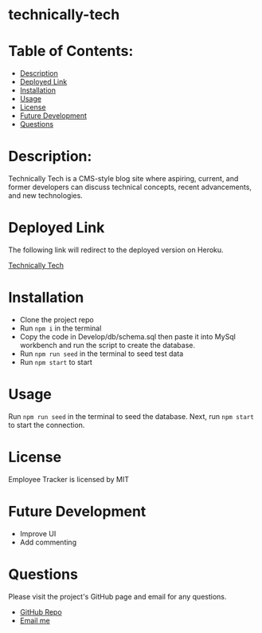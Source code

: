 # technically-tech

<h1>Table of Contents:</h1>
<ul>
  <li><a href="#description">Description</a></li>
  <li><a href="#deploy">Deployed Link</a></li>
  <li><a href="#installation">Installation</a></li>
  <li><a href="#usage">Usage</a></li>
  <li><a href="#license">License</a></li>
  <li><a href="#tests">Future Development</a></li>
  <li><a href="#questions">Questions</a></li>
</ul>
<h1 id="description">Description:</h1>
Technically Tech is a CMS-style blog site where aspiring, current, and former developers can discuss technical concepts, recent advancements, and new technologies.

<h1 id="deploy">Deployed Link</h1>
The following link will redirect to the deployed version on Heroku.

<a href="https://technically-tech.herokuapp.com/login" target="_blank">Technically Tech</a>

<h1 id="installation">Installation</h1>

- Clone the project repo 
- Run `npm i` in the terminal 
- Copy the code in Develop/db/schema.sql then paste it into MySql workbench and run the script to create the database.
- Run `npm run seed` in the terminal to seed test data
- Run `npm start` to start

<h1 id="usage">Usage</h1>

Run `npm run seed` in the terminal to seed the database. Next, run `npm start` to start the connection.
<h1 id="license">License</h1>
<p>Employee Tracker is licensed by MIT</p>

<h1 id="tests">Future Development</h1>

- Improve UI
- Add commenting

<h1 id="questions">Questions</h1>
<p>Please visit the project's GitHub page and email for any questions.</p>
<ul>
  <li><a href="https://github.com/ktkyletran/technically-tech">GitHub Repo</a></li>
  <li><a href="mailto: ktkyletran@gmail.com">Email me</a></li>
</ul>

